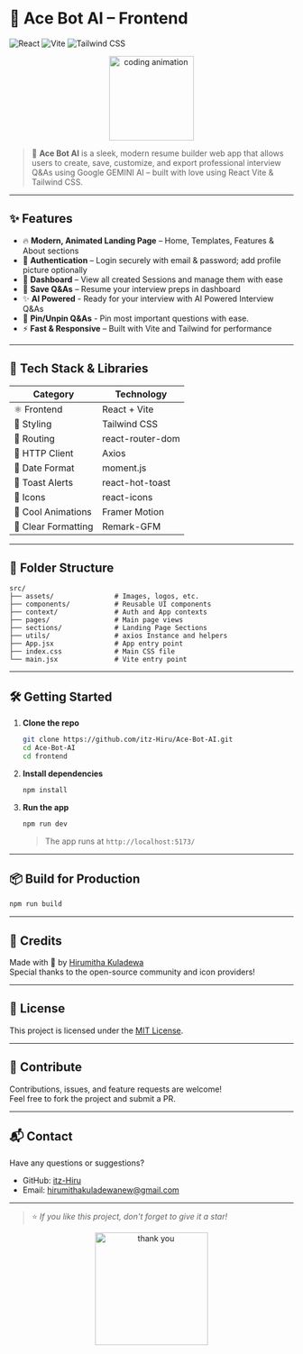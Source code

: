 # 🎯 Ace Bot AI – Frontend

<p align="left">
  <img src="https://img.shields.io/badge/React-20232A?style=for-the-badge&logo=react&logoColor=61DAFB" alt="React"/>
  <img src="https://img.shields.io/badge/Vite-646CFF?style=for-the-badge&logo=vite&logoColor=white" alt="Vite" />
  <img src="https://img.shields.io/badge/TailwindCSS-06B6D4?style=for-the-badge&logo=tailwindcss&logoColor=white" alt="Tailwind CSS"/>
</p>

<p align="center">
  <img src="https://media.giphy.com/media/QssGEmpkyEOhBCb7e1/giphy.gif" width="150" alt="coding animation">
</p>

> 🚀 **Ace Bot AI** is a sleek, modern resume builder web app that allows users to create, save, customize, and export professional interview Q&As using Google GEMINI AI – built with love using React Vite & Tailwind CSS.

---

## ✨ Features

- 🔥 **Modern, Animated Landing Page** – Home, Templates, Features & About sections
- 🔐 **Authentication** – Login securely with email & password; add profile picture optionally
- 📄 **Dashboard** – View all created Sessions and manage them with ease
- 💾 **Save Q&As** – Resume your interview preps in dashboard
- ✨ **AI Powered** - Ready for your interview with AI Powered Interview Q&As
- 📌 **Pin/Unpin Q&As** - Pin most important questions with ease.
- ⚡ **Fast & Responsive** – Built with Vite and Tailwind for performance

---

## 🧰 Tech Stack & Libraries

| Category        | Technology          |
|-----------------|---------------------|
| ⚛️ Frontend     | React + Vite       |
| 🎨 Styling      | Tailwind CSS       |
| 🔗 Routing      | react-router-dom   |
| 📡 HTTP Client  | Axios              |
| 📆 Date Format  | moment.js          |
| 🔔 Toast Alerts | react-hot-toast    |
| 🎨 Icons        | react-icons        |
| 🎉 Cool Animations | Framer Motion   |
| 📑 Clear Formatting| Remark-GFM      |

---

## 📁 Folder Structure

```
src/
├── assets/               # Images, logos, etc.
├── components/           # Reusable UI components
├── context/              # Auth and App contexts
├── pages/                # Main page views
├── sections/             # Landing Page Sections
├── utils/                # axios Instance and helpers
├── App.jsx               # App entry point
├── index.css             # Main CSS file
└── main.jsx              # Vite entry point
```

---

## 🛠️ Getting Started

1. **Clone the repo**
   ```bash
   git clone https://github.com/itz-Hiru/Ace-Bot-AI.git
   cd Ace-Bot-AI
   cd frontend
   ```

2. **Install dependencies**
   ```bash
   npm install
   ```

3. **Run the app**
   ```bash
   npm run dev
   ```

   > The app runs at `http://localhost:5173/`

---

## 📦 Build for Production

```bash
npm run build
```

---

## 🙌 Credits

Made with 💙 by [Hirumitha Kuladewa](https://hirumitha-portfolio.vercel.app)  
Special thanks to the open-source community and icon providers!

---

## 📜 License

This project is licensed under the [MIT License](LICENSE).

---

## 🤝 Contribute

Contributions, issues, and feature requests are welcome!  
Feel free to fork the project and submit a PR.

---

## 📬 Contact

Have any questions or suggestions?

- GitHub: [itz-Hiru](https://github.com/itz-Hiru)
- Email: hirumithakuladewanew@gmail.com

---

> ⭐ _If you like this project, don't forget to give it a star!_
<p align="center">
  <img src="https://media.giphy.com/media/jRf5fsn8G6YaogAWxn/giphy.gif" width="200" alt="thank you">
</p>

